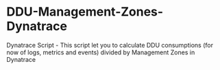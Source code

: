 # DDU-Management-Zones-Dynatrace
Dynatrace Script - This script let you to calculate DDU consumptions (for now of logs, metrics and events) divided by Management Zones in Dynatrace
